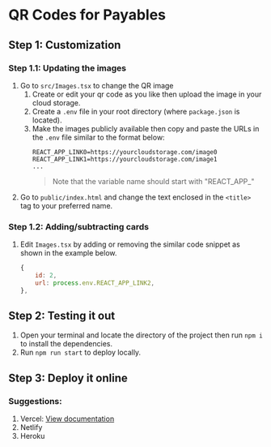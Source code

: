 # QR Codes for Payables

## Step 1: Customization

### Step 1.1: Updating the images

1. Go to `src/Images.tsx` to change the QR image
   1. Create or edit your qr code as you like then upload the image in your cloud storage.
   2. Create a `.env` file in your root directory (where `package.json` is located).
   3. Make the images publicly available then copy and paste the URLs in the `.env` file similar to the format below:
      ```
      REACT_APP_LINK0=https://yourcloudstorage.com/image0
      REACT_APP_LINK1=https://yourcloudstorage.com/image1
      ...
      ```
      > Note that the variable name should start with "REACT_APP_"
2. Go to `public/index.html` and change the text enclosed in the `<title>` tag to your preferred name.

### Step 1.2: Adding/subtracting cards

1. Edit `Images.tsx` by adding or removing the similar code snippet as shown in the example below.
   ```js
   {
       id: 2,
       url: process.env.REACT_APP_LINK2,
   },
   ```

## Step 2: Testing it out

1. Open your terminal and locate the directory of the project then run `npm i` to install the dependencies.
2. Run `npm run start` to deploy locally.

## Step 3: Deploy it online

### Suggestions:

1. Vercel: [View documentation](https://vercel.com/docs/concepts/deployments/overview)
2. Netlify
3. Heroku